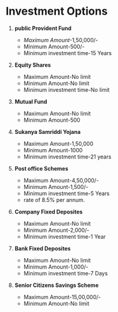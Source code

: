 # Investment Options #

1. **public Provident Fund**     
     - *Maximum Amount*-1,50,000/- 
     - Minimum Amount-500/- 
     - Minimum investment time-15 Years

2. **Equity Shares**
     - Maximum Amount-No limit
     - Minimum Amount-No limit
     - Minimum investment time-No limit

3. **Mutual Fund**
     - Maximum Amount-No limit
     - Minimum Amount-500
     
4. **Sukanya Samriddi Yojana**
     - Maximum Amount-1,50,000
     - Minimum Amount-1000
     - Minimum investment time-21 years

5. **Post office Schemes**
     - Maximum Amount-4,50,000/-
     - Minimum Amount-1,500/-
     - Minimum investment time-5 Years  
     -  rate of 8.5% per annum.

6. **Company Fixed Deposites**
     - Maximum Amount-No limit
     - Minimum Amount-2,000/-
     - Minimum investment time-1 Year

7. **Bank Fixed Deposites**
     - Maximum Amount-No limit
     - Minimum Amount-1,000/-
     - Minimum investment time-7 Days

8. **Senior Citizens Savings Scheme**
     - Maximum Amount-15,00,000/-
     - Minimum Amount-No limit

